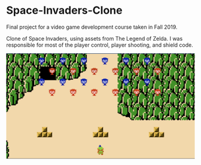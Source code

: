 # Space-Invaders-Clone

Final project for a video game development course taken in Fall 2019.

Clone of Space Invaders, using assets from The Legend of Zelda. I was responsible for most of the player control, player shooting, and shield code.

![Preview](/GamePreview.png)

